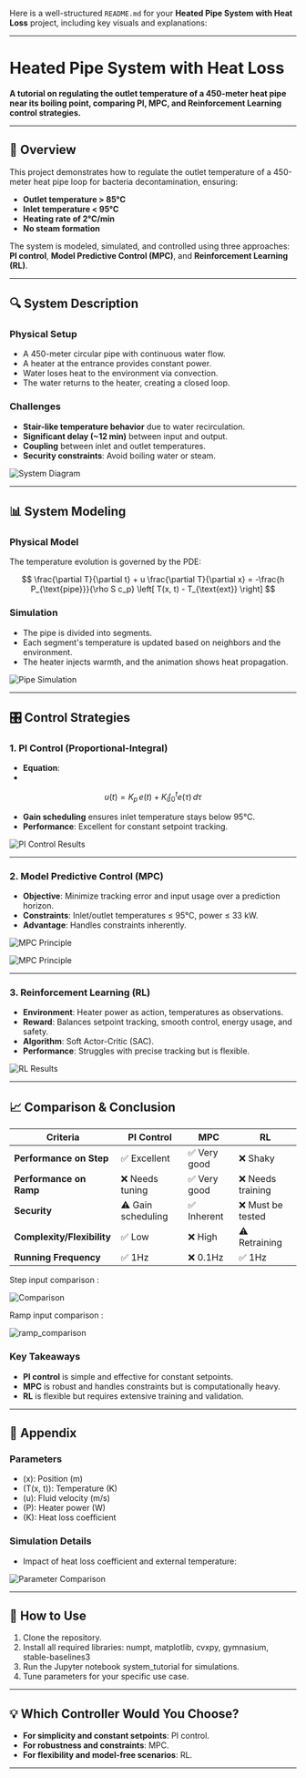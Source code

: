 Here is a well-structured `README.md` for your **Heated Pipe System with Heat Loss** project, including key visuals and explanations:

---

# Heated Pipe System with Heat Loss

**A tutorial on regulating the outlet temperature of a 450-meter heat pipe near its boiling point, comparing PI, MPC, and Reinforcement Learning control strategies.**

---

## 📌 Overview

This project demonstrates how to regulate the outlet temperature of a 450-meter heat pipe loop for bacteria decontamination, ensuring:
- **Outlet temperature > 85°C**
- **Inlet temperature < 95°C**
- **Heating rate of 2°C/min**
- **No steam formation**

The system is modeled, simulated, and controlled using three approaches: **PI control**, **Model Predictive Control (MPC)**, and **Reinforcement Learning (RL)**.

---

## 🔍 System Description

### **Physical Setup**
- A 450-meter circular pipe with continuous water flow.
- A heater at the entrance provides constant power.
- Water loses heat to the environment via convection.
- The water returns to the heater, creating a closed loop.

### **Challenges**
- **Stair-like temperature behavior** due to water recirculation.
- **Significant delay (~12 min)** between input and output.
- **Coupling** between inlet and outlet temperatures.
- **Security constraints**: Avoid boiling water or steam.

![System Diagram](images/simple_diagram.png)

---

## 📊 System Modeling

### **Physical Model**
The temperature evolution is governed by the PDE:

$$
\frac{\partial T}{\partial t} + u \frac{\partial T}{\partial x} = -\frac{h P_{\text{pipe}}}{\rho S c_p} \left[ T(x, t) - T_{\text{ext}} \right]
$$

### **Simulation**
- The pipe is divided into segments.
- Each segment's temperature is updated based on neighbors and the environment.
- The heater injects warmth, and the animation shows heat propagation.

![Pipe Simulation](images/pipe_simulation.gif)

---

## 🎛️ Control Strategies

### **1. PI Control (Proportional-Integral)**
- **Equation**:
- 
 $$
  u(t) = K_p \, e(t) + K_i \int_0^t e(\tau) \, d\tau
  $$

- **Gain scheduling** ensures inlet temperature stays below 95°C.
- **Performance**: Excellent for constant setpoint tracking.

![PI Control Results](images/PI_results.png)

---

### **2. Model Predictive Control (MPC)**
- **Objective**: Minimize tracking error and input usage over a prediction horizon.
- **Constraints**: Inlet/outlet temperatures ≤ 95°C, power ≤ 33 kW.
- **Advantage**: Handles constraints inherently.

![MPC Principle](images/MPC_principle.png)

![MPC Principle](images/MPC_main_results.png)


---

### **3. Reinforcement Learning (RL)**
- **Environment**: Heater power as action, temperatures as observations.
- **Reward**: Balances setpoint tracking, smooth control, energy usage, and safety.
- **Algorithm**: Soft Actor-Critic (SAC).
- **Performance**: Struggles with precise tracking but is flexible.

![RL Results](images/filtered_RL_results.png)

---

## 📈 Comparison & Conclusion

| Criteria                     | PI Control       | MPC               | RL                |
|------------------------------|------------------|-------------------|-------------------|
| **Performance on Step**      | ✅ Excellent      | ✅ Very good      | ❌ Shaky           |
| **Performance on Ramp**      | ❌ Needs tuning   | ✅ Very good      | ❌ Needs training |
| **Security**                 | ⚠️ Gain scheduling| ✅ Inherent       | ❌ Must be tested  |
| **Complexity/Flexibility**   | ✅ Low            | ❌ High           | ⚠️ Retraining     |
| **Running Frequency**        | ✅ 1Hz            | ❌ 0.1Hz          | ✅ 1Hz            |

Step input comparison :

![Comparison](images/controller_comparison.png)

Ramp input comparison :

![ramp_comparison](images/ramp_comparison.png)


### **Key Takeaways**
- **PI control** is simple and effective for constant setpoints.
- **MPC** is robust and handles constraints but is computationally heavy.
- **RL** is flexible but requires extensive training and validation.

---

## 📂 Appendix

### **Parameters**
- \(x\): Position (m)
- \(T(x, t)\): Temperature (K)
- \(u\): Fluid velocity (m/s)
- \(P\): Heater power (W)
- \(K\): Heat loss coefficient

### **Simulation Details**
- Impact of heat loss coefficient and external temperature:

![Parameter Comparison](images/param_comparison.png)

---

## 🔧 How to Use
1. Clone the repository.
2. Install all required libraries: numpt, matplotlib, cvxpy, gymnasium, stable-baselines3
2. Run the Jupyter notebook system_tutorial for simulations.
3. Tune parameters for your specific use case.

---

## 💡 Which Controller Would You Choose?
- **For simplicity and constant setpoints**: PI control.
- **For robustness and constraints**: MPC.
- **For flexibility and model-free scenarios**: RL.

---